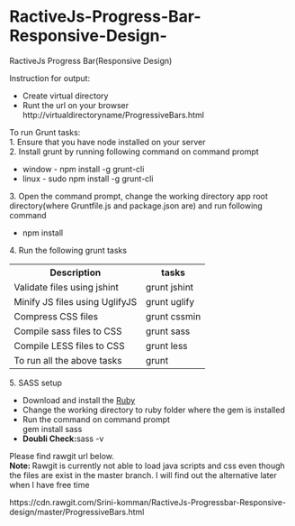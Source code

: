 # RactiveJs-Progress-Bar-Responsive-Design-
RactiveJs Progress Bar(Responsive Design)

Instruction for output:
<ul>
<li>Create virtual directory</li>
<li>Runt the url on your browser http://virtualdirectoryname/ProgressiveBars.html</li>
</ul>
To run Grunt tasks:<br>
1. Ensure that you have node installed on your server<br>
2. Install grunt by running following command on command prompt<br>
   <ul>
   <li>window - npm install -g grunt-cli</li>
   <li>linux - sudo npm install -g grunt-cli</li>
   </ul>
3. Open the command prompt, change the working directory app root directory(where Gruntfile.js and package.json are) and run following command<br>
   <ul><li>npm install</li></ul>
4. Run the following grunt tasks<br>
   <table>
     <tr>
     <th>Description</th>
     <th>tasks</th>
     </tr>
     <tr>
      <td>Validate files using jshint</td>
      <td>grunt jshint</td>
     </tr>
     <tr>
      <td>Minify JS files using UglifyJS</td>
      <td>grunt uglify</td>
     </tr>
     <tr>
      <td>Compress CSS files</td>
      <td>grunt cssmin</td>
     </tr>
     <tr>
      <td>Compile sass files to CSS</td>
      <td>grunt sass</td>
     </tr>
     <tr>
      <td>Compile LESS files to CSS</td>
      <td>grunt less</td>
     </tr>
     <tr>
      <td>To run all the above tasks</td>
      <td>grunt</td>
     </tr>
   </table>
5. SASS setup
   <ul>
      <li>Download and install the <a href="http://rubyinstaller.org/downloads/">Ruby</a></li>
      <li>Change the working directory to ruby folder where the gem is installed</li>
      <li>Run the command on command prompt <br>gem install sass</li>
      <li><b>Doubli Check:</b>sass -v</li>
   </ul>
<p>
Please find rawgit url below. <br><b>Note: </b>Rawgit is currently not able to load java scripts and css even though the files are exist in the master branch. I will find out the alternative later when I have free time
</p>
https://cdn.rawgit.com/Srini-komman/RactiveJs-Progressbar-Responsive-design/master/ProgressiveBars.html
   


 
